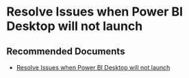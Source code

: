   <properties
	pageTitle="troubleshooting"
	description="troubleshooting"
	service="microsoft.PowerBIDedicated"
	resource="capacities"
	authors="pjfreitas"
	ms.author="pfreitas"	
	displayOrder="760"
	selfHelpType="generic"
	supportTopicIds="32628161"
	productPesIds="16334"
	cloudEnvironments="public, MoonCake, fairfax" 
	articleId="74a18978-037e-0c8d-9842-c0a4b118cd42"
/>

# Resolve Issues when Power BI Desktop will not launch

## **Recommended Documents**

* [Resolve Issues when Power BI Desktop will not launch](https://docs.microsoft.com/power-bi/desktop-error-launching-desktop)
